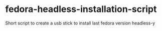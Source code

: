 # fedora-headless-installation-script
Short script to create a usb stick to install last fedora version headless-y
